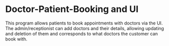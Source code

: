 # Doctor-Patient-Booking and UI
 This program allows patients to book appointments with doctors via the UI.  The admin/receptionist can add doctors and their details, allowing updating and deletion of them and corresponds to what doctors the customer can book with.
